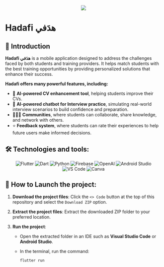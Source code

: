 

<h1 align="center">
    <img src="https://readme-typing-svg.herokuapp.com/?font=Righteous&size=35&center=true&vCenter=true&width=500&height=70&duration=4000&color=00BFFF&lines=Hi+There!+👋;+We+are+Hadafi+Team!;" />
</h1>

# Hadafi هدَفي 

## 🌟 Introduction 
**Hadafi هدَفي** is a mobile application designed to address the challenges faced by both students and training providers. It helps match students with the best training opportunities by providing personalized solutions that enhance their success.

**Hadafi offers many powerful features, including:**
- 🚀 **AI-powered CV enhancement tool**, helping students improve their CVs.
- 🤖 **AI-powered chatbot for Interview practice**, simulating real-world interview scenarios to build confidence and preparation.
- 🧑‍🤝‍🧑 **Communities**, where students can collaborate, share knowledge, and network with others.
- ⭐ **Feedback system**, where students can rate their experiences to help future users make informed decisions.

</p></p>

## 🛠️ Technologies and tools:

<p align="center">
  <img src="https://img.shields.io/badge/Flutter-00BFFF?style=for-the-badge&logo=flutter&logoColor=white" alt="Flutter" />
  <img src="https://img.shields.io/badge/Dart-00CED1?style=for-the-badge&logo=dart&logoColor=white" alt="Dart" />
  <img src="https://img.shields.io/badge/Python-4682B4?style=for-the-badge&logo=python&logoColor=white" alt="Python" />
  <img src="https://img.shields.io/badge/Firebase-40E0D0?style=for-the-badge&logo=firebase&logoColor=black" alt="Firebase" />
  <img src="https://img.shields.io/badge/OpenAI-00BFFF?style=for-the-badge&logo=openai&logoColor=white" alt="OpenAI" />
  <img src="https://img.shields.io/badge/Android_Studio-1E90FF?style=for-the-badge&logo=android-studio&logoColor=white" alt="Android Studio" />
  <img src="https://img.shields.io/badge/Visual_Studio_Code-4682B4?style=for-the-badge&logo=visual-studio-code&logoColor=white" alt="VS Code" />
  <img src="https://img.shields.io/badge/Canva-40E0D0?style=for-the-badge&logo=canva&logoColor=white" alt="Canva" />
</p></p>

## 🚀 How to Launch the project:

1. **Download the project files**:
   Click the `<> Code` button at the top of this repository and select the `Download ZIP` option.

2. **Extract the project files**:
   Extract the downloaded ZIP folder to your preferred location.

3. **Run the project**:
   - Open the extracted folder in an IDE such as **Visual Studio Code** or **Android Studio**.
   - In the terminal, run the command:

     ```bash
     flutter run
     ```

